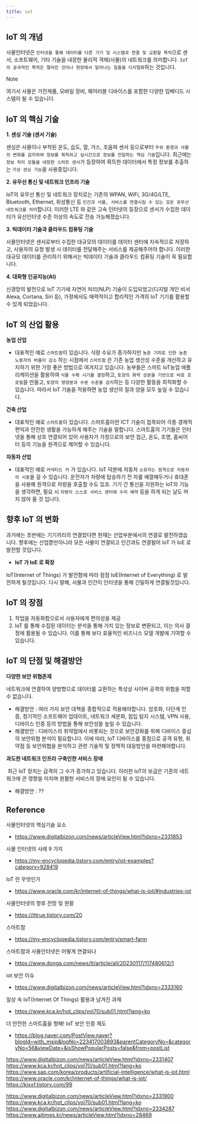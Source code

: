 ```yaml
---
title: iot
---
```


## IoT 의 개념
사물인터넷은 `인터넷을 통해 데이터를 다른 기기 및 시스템과 연결 및 교환할 목적`으로 센서, 소프트웨어, 기타 기술을 내장한 물리적 객체(사물)의 네트워크를 의미합니다. `IoT 의 궁극적인 목적은 떨어진 것이나 현장에서 일어나는 일들을 디지털화`하는 것입니다.

> [!note] 
> 여기서 사물은 가전제품, 모바일 장비, 웨어러블 디바이스를 포함한 다양한 임베디드 시스템이 될 수 있습니다.

## IoT 의 핵심 기술
**1. 센싱 기술 (센서 기술)**

센싱은 사물이나 부착된 온도, 습도, 열, 가스, 초음파 센서 등으로부터 `주위 환경과 사물의 변화를 감지하여 정보를 획득하고 실시간으로 정보를 전달하는 핵심 기술`입니다. 최근에는` 정보 처리 모듈을 내장한 스마트 센서`가 등장하여 획득한 데이터에서 특정 정보를 추출하는 `가상 센싱 기능`을 사용중입니다.
  
**2. 유무선 통신 및 네트워크 인프라 기술**

IoT의 유무선 통신 및 네트워크 장치로는 기존의 WPAN, WiFi, 3G/4G/LTE, Bluetooth, Ethernet, 위성통신 등 `인간과 사물, 서비스를 연결시킬 수 있는 모든 유무선 네트워크를 의미`합니다. 이러한 LTE 와 같은 고속 인터넷의 등장으로 센서가 수집한 데이터가 유선인터넷 수준 이상의 속도로 전송 가능해졌습니다.

**3. 빅데이터 기술과 클라우드 컴퓨팅 기술**

사물인터넷은 센서로부터 수집한 대규모의 데이터를 데이터 센터에 지속적으로 저장하고, 사용자의 요청 발생 시 데이터를 전달해주는 서비스를 제공해주어야 합니다. 이러한 대규모 데이터를 관리하기 위해서는 빅데이터 기술과 클라우드 컴퓨팅 기술이 꼭 필요합니다.

**4. 대화형 인공지능(AI)**

신경망의 발전으로 IoT 기기에 자연어 처리(NLP) 기술이 도입되었고(디지털 개인 비서 Alexa, Cortana, Siri 등), 가정에서도 매력적이고 합리적인 가격의 IoT 기기를 활용할 수 있게 되었습니다.

## IoT 의 산업 활용
**농업 산업**

- 대표적인 예로 `스마트팜`이 있습니다. 식량 수요가 증가하지만 `농촌 기피로 인한 농촌 노동자의 비율이 감소` 하는 시점에서 `스마트팜` 은 기존 농업 생산성 수준을 개선하고 유지하기 위한 가장 좋은 방법으로 여겨지고 있습니다. 농부들은 스마트 IoT농업 애플리케이션을 활용하여 `식물 수확 시기를 결정`하고, `토양의 화학 성분을 기반으로 비료 프로필`을 만들고, `토양의 영양분과 수분 수준을 감지`하는 등 다양한 활동을 최적화할 수 있습니다. 따라서 IoT 기술을 적용하면 농업 생산의 질과 양을 모두 높일 수 있습니다. 

**건축 산업**

- 대표적인 예로 `스마트홈`이 있습니다. 스마트홈이란 ICT 기술이 접목되어 각종 경제적 편익과 안전한 생활을 가능하게 해주는 기술을 말합니다. 스마트홈의 기기들은 인터넷을 통해 상호 연결되어 있어 사용자가 가정으로의 보안 접근, 온도, 조명, 홈씨어터 등의 기능을 원격으로 제어할 수 있습니다.

**자동차 산업**

- 대표적인 예로 `커넥티드 카` 가 있습니다. IoT 덕분에 자동차 `소유자는 원격으로 자동차의 시동`을 걸 수 있습니다. 운전자가 차량에 탑승하기 전 차를 예열해두거나 휴대폰을 사용해 원격으로 차량을 호출할 수도 있죠. 기기 간 통신을 지원하는 IoT의 기능을 생각하면, 필요 시 `차량이 스스로 서비스 센터에 수리 예약` 등을 하게 되는 날도 머지 않아 올 것 입니다.

## 향후 IoT 의 변화
과거에는 초반에는 기기끼리의 연결었다면 현재는 산업부분에서의 연결로 발전하였습니다. 향후에는 산업뿐만아니라 모든 사물이 연결되고 인간과도 연결될어 IoT 가 IoE 로 발전할 것입니다.

- **IoT 가 IoE 로 확장**

IoT(Internet of Things) 가 발전함에 따라 점점 IoE(Internet of Everything) 로 발전하게 될것입니다. 다시 말해, 사물과 인간이 인터넷을 통해 긴밀하게 연결될것입니다.

## IoT 의 장점
1. 작업을 자동화함으로서 사용자에게 편의성을 제공
2. IoT 를 통해 수집된 데이터는 분석을 통해 가치 있는 정보로 변환되고, 이는 의사 결정에 활용될 수 있습니다. 이를 통해 보다 효율적인 비즈니스 모델 개발에 기여할 수 있습니다.
## IoT 의 단점 및 해결방안

**다양한 보안 위협존재**

네트워크에 연결하여 양방향으로 데이터를 교환하는 특성상 사이버 공격의 위험을 피할 수 없습니다.

- 해결방안 : 여러 가지 보안 대책을 종합적으로 적용해야합니다. 암호화, 다단계 인증, 정기적인 소프트웨어 업데이트, 네트워크 세분화, 침입 탐지 시스템, VPN 사용, 디바이스 인증 등의 방법을 통해 보안성을 높일 수 있습니다.
- 해결방안 : 디바이스의 취약점에서 비롯되는 것으로 보안강화를 위해 디바이스 중심의 보안위협 분석이 필요합니다. 이에 따라, IoT 디바이스를 중점으로 공격 유형, 취약점 등 보안위협을 분석하고 관련 기술적 및 정책적 대응방안을 마련해야합니다.

**과도한 네트워크 인프라 구축인한 서비스 장애**

 최근 IoT 장치는 급격히 그 수가 증가하고 있습니다. 이러한 IoT의 보급은 기존의 네트워크에 큰 영향을 미치며 원활한 서비스의 장애 요인이 될 수 있습니다.

- 해결방안 : ??

## Reference
사물인터넷의 핵심기술 요소
 - https://www.digitalbizon.com/news/articleView.html?idxno=2331853

사물 인터넷의 사례 9 가지
- https://my-encyclopedia.tistory.com/entry/iot-examples?category=928419

IoT 란 무엇인가
- https://www.oracle.com/kr/internet-of-things/what-is-iot/#industries-iot

사물인터넷의 향후 전망 및 현황
- https://ittrue.tistory.com/20

스마트팜
- https://my-encyclopedia.tistory.com/entry/smart-farm

스마트팜과 사물인터넷은 어떻게 연결되나
- https://www.donga.com/news/It/article/all/20230117/117480612/1

iot 보안 이슈
- https://www.digitalbizon.com/news/articleView.html?idxno=2333160

일상 속 IoT(Internet Of Things) 활용과 남겨진 과제
- https://www.kca.kr/hot_clips/vol70/sub01.html?lang=ko

더 안전한 스마트홈을 향해! IoT 보안 인증 제도
- https://blog.naver.com/PostView.naver?blogId=with_msip&logNo=223417003893&parentCategoryNo=&categoryNo=56&viewDate=&isShowPopularPosts=false&from=postList

https://www.digitalbizon.com/news/articleView.html?idxno=2331407
https://www.kca.kr/hot_clips/vol70/sub01.html?lang=ko
https://www.sap.com/korea/products/artificial-intelligence/what-is-iot.html
https://www.oracle.com/kr/internet-of-things/what-is-iot/
https://kixxf.tistory.com/99



https://www.digitalbizon.com/news/articleView.html?idxno=2331900
https://www.kca.kr/hot_clips/vol70/sub01.html?lang=ko
https://www.digitalbizon.com/news/articleView.html?idxno=2334287
https://www.aitimes.kr/news/articleView.html?idxno=28469
